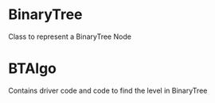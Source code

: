 # BinaryTree 
Class to represent a BinaryTree Node

# BTAlgo
Contains driver code and code to find the level in BinaryTree

